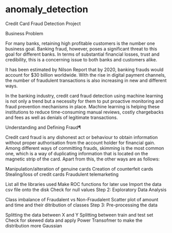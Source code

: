 # anomaly_detection
Credit Card Fraud Detection Project

Business Problem

For many banks, retaining high profitable customers is the number one business goal. Banking fraud, however, poses a significant threat to this goal for different banks. In terms of substantial financial losses, trust and credibility, this is a concerning issue to both banks and customers alike.

It has been estimated by Nilson Report that by 2020, banking frauds would account for $30 billion worldwide. With the rise in digital payment channels, the number of fraudulent transactions is also increasing in new and different ways.

In the banking industry, credit card fraud detection using machine learning is not only a trend but a necessity for them to put proactive monitoring and fraud prevention mechanisms in place. Machine learning is helping these institutions to reduce time-consuming manual reviews, costly chargebacks and fees as well as denials of legitimate transactions.

Understanding and Defining Fraud¶

Credit card fraud is any dishonest act or behaviour to obtain information without proper authorisation from the account holder for financial gain. Among different ways of committing frauds, skimming is the most common one, which is a way of duplicating information that is located on the magnetic strip of the card. Apart from this, the other ways are as follows:

Manipulation/alteration of genuine cards Creation of counterfeit cards Stealing/loss of credit cards Fraudulent telemarketing

List all the libraries used
Make ROC functions for later use
Import the data csv file onto the disk
Check for null values
Step 2: Exploratory Data Analysis

Class imbalance of Fraudalent vs Non-Fraudalent
Scatter plot of amount and time and their ditribution of classes
Step 3: Pre-processing the data

Splitting the data between X and Y
Splitting between train and test set
Check for skewed data and apply Power Transofmer to make the distribution more Gaussian

